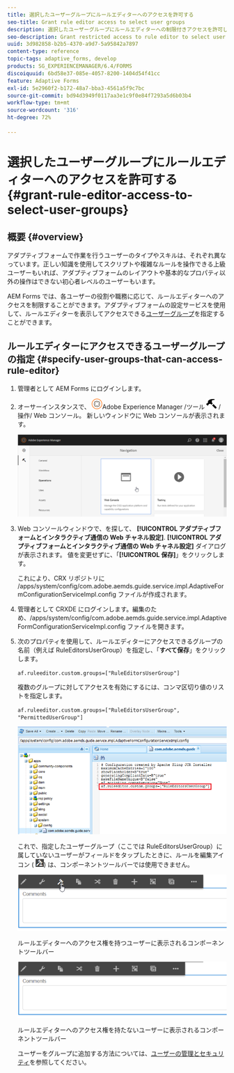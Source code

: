```yaml
---
title: 選択したユーザーグループにルールエディターへのアクセスを許可する
seo-title: Grant rule editor access to select user groups
description: 選択したユーザーグループにルールエディターへの制限付きアクセスを許可します。
seo-description: Grant restricted access to rule editor to select user groups.
uuid: 3d982858-b2b5-4370-a9d7-5a95842a7897
content-type: reference
topic-tags: adaptive_forms, develop
products: SG_EXPERIENCEMANAGER/6.4/FORMS
discoiquuid: 6bd58e37-085e-4057-8200-1404d54f41cc
feature: Adaptive Forms
exl-id: 5e2960f2-b172-48a7-bba3-4561a5f9c7bc
source-git-commit: bd94d3949f0117aa3e1c9f0e84f7293a5d6b03b4
workflow-type: tm+mt
source-wordcount: '316'
ht-degree: 72%

---
```


# 選択したユーザーグループにルールエディターへのアクセスを許可する {#grant-rule-editor-access-to-select-user-groups}

## 概要 {#overview}

アダプティブフォームで作業を行うユーザーのタイプやスキルは、それぞれ異なっています。正しい知識を使用してスクリプトや複雑なルールを操作できる上級ユーザーもいれば、アダプティブフォームのレイアウトや基本的なプロパティ以外の操作はできない初心者レベルのユーザーもいます。

AEM Forms では、各ユーザーの役割や職務に応じて、ルールエディターへのアクセスを制限することができます。アダプティブフォームの設定サービスを使用して、ルールエディターを表示してアクセスできる[ユーザーグループ](/help/sites-administering/security.md)を指定することができます。

## ルールエディターにアクセスできるユーザーグループの指定 {#specify-user-groups-that-can-access-rule-editor}

1. 管理者として AEM Forms にログインします。
1. オーサーインスタンスで、 ![adobeexperiencemanager](assets/adobeexperiencemanager.png)Adobe Experience Manager /ツール ![ハンマー](assets/hammer.png) /操作/ Web コンソール。 新しいウィンドウに Web コンソールが表示されます。

   ![1](assets/1.png)

1. Web コンソールウィンドウで、を探して、 **[!UICONTROL アダプティブフォームとインタラクティブ通信の Web チャネル設定]**. **[!UICONTROL アダプティブフォームとインタラクティブ通信の Web チャネル設定]** ダイアログが表示されます。 値を変更せずに、「**[!UICONTROL 保存]**」をクリックします。

   これにより、CRX リポジトリに /apps/system/config/com.adobe.aemds.guide.service.impl.AdaptiveFormConfigurationServiceImpl.config ファイルが作成されます。

1. 管理者として CRXDE にログインします。編集のため、/apps/system/config/com.adobe.aemds.guide.service.impl.AdaptiveFormConfigurationServiceImpl.config ファイルを開きます。
1. 次のプロパティを使用して、ルールエディターにアクセスできるグループの名前（例えば RuleEditorsUserGroup）を指定し、「**すべて保存**」をクリックします。

   `af.ruleeditor.custom.groups=["RuleEditorsUserGroup"]`

   複数のグループに対してアクセスを有効にするには、コンマ区切り値のリストを指定します。

   `af.ruleeditor.custom.groups=["RuleEditorsUserGroup", "PermittedUserGroup"]`

   ![create-user](assets/create-user.png)

   これで、指定したユーザーグループ（ここでは RuleEditorsUserGroup）に属していないユーザーがフィールドをタップしたときに、ルールを編集アイコン ( ![edit-rules1](assets/edit-rules1.png)) は、コンポーネントツールバーでは使用できません。

   ![componentstoolbarwither](assets/componentstoolbarwithre.png)

   ルールエディターへのアクセス権を持つユーザーに表示されるコンポーネントツールバー

   ![componentstoolbarwithouter](assets/componentstoolbarwithoutre.png)

   ルールエディターへのアクセス権を持たないユーザーに表示されるコンポーネントツールバー

   ユーザーをグループに追加する方法については、[ユーザーの管理とセキュリティ](/help/sites-administering/security.md)を参照してください。
